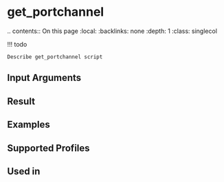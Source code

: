 

# get_portchannel

.. contents:: On this page
    :local:
    :backlinks: none
    :depth: 1
    :class: singlecol

<!-- prettier-ignore -->
!!! todo

    Describe get_portchannel script

Input Arguments
---------------

Result
------

Examples
--------

Supported Profiles
------------------

Used in
-------
